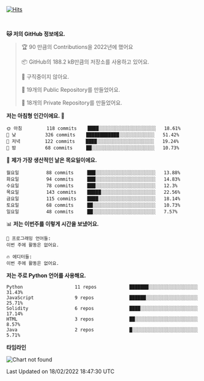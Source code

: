 [![Hits](https://hits.seeyoufarm.com/api/count/incr/badge.svg?url=https%3A%2F%2Fgithub.com%2FSoohan-Park&count_bg=%23000000&title_bg=%23828282&icon=gradle.svg&icon_color=%23FFFFFF&title=Visited&edge_flat=false)](https://hits.seeyoufarm.com)  

<br/>

<!--START_SECTION:waka-->
**🐱 저의 GitHub 정보에요.** 

> 🏆 90 만큼의 Contributions을 2022년에 했어요
 > 
> 📦 GitHub의 188.2 kB만큼의 저장소를 사용하고 있어요. 
 > 
> 🚫 구직중이지 않아요.
 > 
> 📜 19개의 Public Repository를 만들었어요. 
 > 
> 🔑 18개의 Private Repository를 만들었어요.  
 > 
**저는 아침형 인간이에요. 🐤** 

```text
🌞 아침         118 commits    ████░░░░░░░░░░░░░░░░░░░░░   18.61% 
🌆 낮　         326 commits    ████████████░░░░░░░░░░░░░   51.42% 
🌃 저녁         122 commits    ████░░░░░░░░░░░░░░░░░░░░░   19.24% 
🌙 밤　         68 commits     ██░░░░░░░░░░░░░░░░░░░░░░░   10.73%

```
📅 **제가 가장 생산적인 날은 목요일이에요.** 

```text
월요일          88 commits     ███░░░░░░░░░░░░░░░░░░░░░░   13.88% 
화요일          94 commits     ███░░░░░░░░░░░░░░░░░░░░░░   14.83% 
수요일          78 commits     ███░░░░░░░░░░░░░░░░░░░░░░   12.3% 
목요일          143 commits    █████░░░░░░░░░░░░░░░░░░░░   22.56% 
금요일          115 commits    ████░░░░░░░░░░░░░░░░░░░░░   18.14% 
토요일          68 commits     ██░░░░░░░░░░░░░░░░░░░░░░░   10.73% 
일요일          48 commits     ██░░░░░░░░░░░░░░░░░░░░░░░   7.57%

```


📊 **저는 이번주를 이렇게 시간을 보냈어요.** 

```text
💬 프로그래밍 언어들: 
이번 주에 활동은 없어요.

🔥 에디터들: 
이번 주에 활동은 없어요.

```

**저는 주로 Python 언어를 사용해요.** 

```text
Python                   11 repos            ███████░░░░░░░░░░░░░░░░░░   31.43% 
JavaScript               9 repos             ██████░░░░░░░░░░░░░░░░░░░   25.71% 
Solidity                 6 repos             ████░░░░░░░░░░░░░░░░░░░░░   17.14% 
HTML                     3 repos             ██░░░░░░░░░░░░░░░░░░░░░░░   8.57% 
Java                     2 repos             █░░░░░░░░░░░░░░░░░░░░░░░░   5.71%

```


**타임라인**

![Chart not found](https://raw.githubusercontent.com/Soohan-Park/Soohan-Park/master/charts/bar_graph.png) 


 Last Updated on 18/02/2022 18:47:30 UTC
<!--END_SECTION:waka-->
